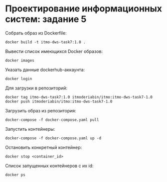 # Проектирование информационных систем: задание 5

Собрать образ из Dockerfile:
```
docker build -t itmo-dws-task7:1.0 .
```

Вывести список имеющихся Docker образов:
```
docker images
```

Указать данные dockerhub-аккаунта:
```
docker login
```

Для загрузки в репозиторий:
```
docker tag itmo-dws-task7:1.0 itmoderiabin/itmo:itmo-dws-task7-1.0
docker push itmoderiabin/itmo:itmo-dws-task7-1.0
```


Загрузить образ из репозитория:
```
docker-compose -f docker-compose.yaml pull
```

Запустить контейнеры:
```
docker-compose -f docker-compose.yaml up -d
```

Остановить конкретный контейнер:
```
docker stop <container_id>
```

Список запущенных контейнеров с их id:
```
docker ps
```
